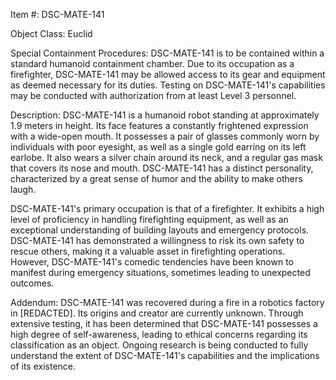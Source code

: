 Item #: DSC-MATE-141

Object Class: Euclid

Special Containment Procedures: DSC-MATE-141 is to be contained within a standard humanoid containment chamber. Due to its occupation as a firefighter, DSC-MATE-141 may be allowed access to its gear and equipment as deemed necessary for its duties. Testing on DSC-MATE-141's capabilities may be conducted with authorization from at least Level 3 personnel.

Description: DSC-MATE-141 is a humanoid robot standing at approximately 1.9 meters in height. Its face features a constantly frightened expression with a wide-open mouth. It possesses a pair of glasses commonly worn by individuals with poor eyesight, as well as a single gold earring on its left earlobe. It also wears a silver chain around its neck, and a regular gas mask that covers its nose and mouth. DSC-MATE-141 has a distinct personality, characterized by a great sense of humor and the ability to make others laugh.

DSC-MATE-141's primary occupation is that of a firefighter. It exhibits a high level of proficiency in handling firefighting equipment, as well as an exceptional understanding of building layouts and emergency protocols. DSC-MATE-141 has demonstrated a willingness to risk its own safety to rescue others, making it a valuable asset in firefighting operations. However, DSC-MATE-141's comedic tendencies have been known to manifest during emergency situations, sometimes leading to unexpected outcomes.

Addendum: DSC-MATE-141 was recovered during a fire in a robotics factory in [REDACTED]. Its origins and creator are currently unknown. Through extensive testing, it has been determined that DSC-MATE-141 possesses a high degree of self-awareness, leading to ethical concerns regarding its classification as an object. Ongoing research is being conducted to fully understand the extent of DSC-MATE-141's capabilities and the implications of its existence.